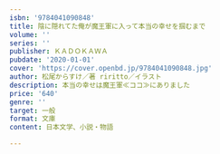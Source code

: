 ```yaml
---
isbn: '9784041090848'
title: 陰に隠れてた俺が魔王軍に入って本当の幸せを掴むまで
volume: ''
series: ''
publisher: ＫＡＤＯＫＡＷＡ
pubdate: '2020-01-01'
cover: 'https://cover.openbd.jp/9784041090848.jpg'
author: 松尾からすけ／著 riritto／イラスト
description: 本当の幸せは魔王軍≪ココ≫にありました
price: '640'
genre: ''
target: 一般
format: 文庫
content: 日本文学、小説・物語

---
```

